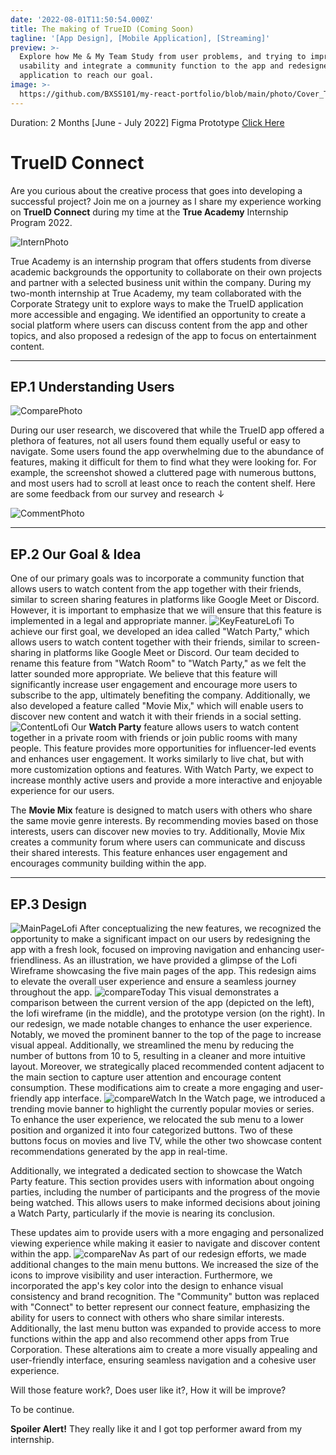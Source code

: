 ```yaml
---
date: '2022-08-01T11:50:54.000Z'
title: The making of TrueID (Coming Soon)
tagline: '[App Design], [Mobile Application], [Streaming]'
preview: >-
  Explore how Me & My Team Study from user problems, and trying to improve
  usability and integrate a community function to the app and redesigned TrueID
  application to reach our goal.
image: >-
  https://github.com/BXSS101/my-react-portfolio/blob/main/photo/Cover_TrueID.png?raw=true
---
```


Duration: 2 Months [June - July 2022]
Figma Prototype [Click Here](https://www.figma.com/proto/VFTPbKY31x9a1ERynazKtg/TrueID-UI-Redesign?page-id=111%3A1371&type=design&node-id=190-1297&viewport=658%2C491%2C0.12&scaling=scale-down&starting-point-node-id=190%3A1297)
# TrueID Connect

Are you curious about the creative process that goes into developing a successful project? Join me on a journey as I share my experience working on **TrueID Connect** during my time at the **True Academy** Internship Program 2022.

![InternPhoto](https://github.com/BXSS101/my-react-portfolio/blob/main/photo/TrueID/intern_photo.jpg?raw=true)

True Academy is an internship program that offers students from diverse academic backgrounds the opportunity to collaborate on their own projects and partner with a selected business unit within the company. During my two-month internship at True Academy, my team collaborated with the Corporate Strategy unit to explore ways to make the TrueID application more accessible and engaging. We identified an opportunity to create a social platform where users can discuss content from the app and other topics, and also proposed a redesign of the app to focus on entertainment content.

---

## EP.1 Understanding Users

![ComparePhoto](https://github.com/BXSS101/my-react-portfolio/blob/main/photo/TrueID/compare_old.jpg?raw=true)

During our user research, we discovered that while the TrueID app offered a plethora of features, not all users found them equally useful or easy to navigate. Some users found the app overwhelming due to the abundance of features, making it difficult for them to find what they were looking for. For example, the screenshot showed a cluttered page with numerous buttons, and most users had to scroll at least once to reach the content shelf.
Here are some feedback from our survey and research ↓

![CommentPhoto](https://github.com/BXSS101/my-react-portfolio/blob/main/photo/TrueID/comment_quote.jpg?raw=true)

---

## EP.2 Our Goal & Idea
One of our primary goals was to incorporate a community function that allows users to watch content from the app together with their friends, similar to screen sharing features in platforms like Google Meet or Discord. However, it is important to emphasize that we will ensure that this feature is implemented in a legal and appropriate manner.
![KeyFeatureLofi](https://github.com/BXSS101/my-react-portfolio/blob/main/photo/TrueID/lofi_newfeat.jpg?raw=true)
To achieve our first goal, we developed an idea called "Watch Party," which allows users to watch content together with their friends, similar to screen-sharing in platforms like Google Meet or Discord. Our team decided to rename this feature from "Watch Room" to "Watch Party," as we felt the latter sounded more appropriate. We believe that this feature will significantly increase user engagement and encourage more users to subscribe to the app, ultimately benefiting the company. Additionally, we also developed a feature called "Movie Mix," which will enable users to discover new content and watch it with their friends in a social setting.
![ContentLofi](https://github.com/BXSS101/my-react-portfolio/blob/main/photo/TrueID/lofi_content.jpg?raw=true)
Our **Watch Party** feature allows users to watch content together in a private room with friends or join public rooms with many people. This feature provides more opportunities for influencer-led events and enhances user engagement. It works similarly to live chat, but with more customization options and features. With Watch Party, we expect to increase monthly active users and provide a more interactive and enjoyable experience for our users.

The **Movie Mix** feature is designed to match users with others who share the same movie genre interests. By recommending movies based on those interests, users can discover new movies to try. Additionally, Movie Mix creates a community forum where users can communicate and discuss their shared interests. This feature enhances user engagement and encourages community building within the app.

---

## EP.3 Design
![MainPageLofi](https://github.com/BXSS101/my-react-portfolio/blob/main/photo/TrueID/lofi_main.jpg?raw=true)
After conceptualizing the new features, we recognized the opportunity to make a significant impact on our users by redesigning the app with a fresh look, focused on improving navigation and enhancing user-friendliness. As an illustration, we have provided a glimpse of the Lofi Wireframe showcasing the five main pages of the app. This redesign aims to elevate the overall user experience and ensure a seamless journey throughout the app.
![compareToday](https://github.com/BXSS101/my-react-portfolio/blob/main/photo/TrueID/compare_today.jpg?raw=true)
This visual demonstrates a comparison between the current version of the app (depicted on the left), the lofi wireframe (in the middle), and the prototype version (on the right). In our redesign, we made notable changes to enhance the user experience. Notably, we moved the prominent banner to the top of the page to increase visual appeal. Additionally, we streamlined the menu by reducing the number of buttons from 10 to 5, resulting in a cleaner and more intuitive layout. Moreover, we strategically placed recommended content adjacent to the main section to capture user attention and encourage content consumption. These modifications aim to create a more engaging and user-friendly app interface.
![compareWatch](https://github.com/BXSS101/my-react-portfolio/blob/main/photo/TrueID/compare_watch.jpg?raw=true)
In the Watch page, we introduced a trending movie banner to highlight the currently popular movies or series. To enhance the user experience, we relocated the sub menu to a lower position and organized it into four categorized buttons. Two of these buttons focus on movies and live TV, while the other two showcase content recommendations generated by the app in real-time.

Additionally, we integrated a dedicated section to showcase the Watch Party feature. This section provides users with information about ongoing parties, including the number of participants and the progress of the movie being watched. This allows users to make informed decisions about joining a Watch Party, particularly if the movie is nearing its conclusion.

These updates aim to provide users with a more engaging and personalized viewing experience while making it easier to navigate and discover content within the app.
![compareNav](https://github.com/BXSS101/my-react-portfolio/blob/main/photo/TrueID/compare_nav.jpg?raw=true)
As part of our redesign efforts, we made additional changes to the main menu buttons. We increased the size of the icons to improve visibility and user interaction. Furthermore, we incorporated the app's key color into the design to enhance visual consistency and brand recognition. The "Community" button was replaced with "Connect" to better represent our connect feature, emphasizing the ability for users to connect with others who share similar interests. Additionally, the last menu button was expanded to provide access to more functions within the app and also recommend other apps from True Corporation. These alterations aim to create a more visually appealing and user-friendly interface, ensuring seamless navigation and a cohesive user experience.

Will those feature work?, Does user like it?, How it will be improve?

To be continue.

**Spoiler Alert!** They really like it and I got top performer award from my internship.
